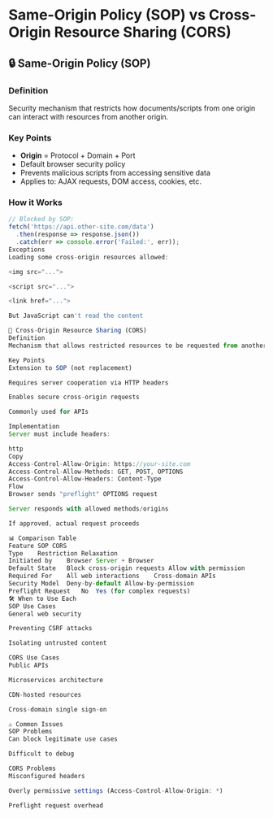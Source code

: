 # Same-Origin Policy (SOP) vs Cross-Origin Resource Sharing (CORS)

## 🔒 Same-Origin Policy (SOP)

### Definition
Security mechanism that restricts how documents/scripts from one origin can interact with resources from another origin.

### Key Points
- **Origin** = Protocol + Domain + Port
- Default browser security policy
- Prevents malicious scripts from accessing sensitive data
- Applies to: AJAX requests, DOM access, cookies, etc.

### How it Works
```javascript
// Blocked by SOP:
fetch('https://api.other-site.com/data')
  .then(response => response.json())
  .catch(err => console.error('Failed:', err));
Exceptions
Loading some cross-origin resources allowed:

<img src="...">

<script src="...">

<link href="...">

But JavaScript can't read the content

🔄 Cross-Origin Resource Sharing (CORS)
Definition
Mechanism that allows restricted resources to be requested from another domain.

Key Points
Extension to SOP (not replacement)

Requires server cooperation via HTTP headers

Enables secure cross-origin requests

Commonly used for APIs

Implementation
Server must include headers:

http
Copy
Access-Control-Allow-Origin: https://your-site.com
Access-Control-Allow-Methods: GET, POST, OPTIONS
Access-Control-Allow-Headers: Content-Type
Flow
Browser sends "preflight" OPTIONS request

Server responds with allowed methods/origins

If approved, actual request proceeds

📊 Comparison Table
Feature	SOP	CORS
Type	Restriction	Relaxation
Initiated by	Browser	Server + Browser
Default State	Block cross-origin requests	Allow with permission
Required For	All web interactions	Cross-domain APIs
Security Model	Deny-by-default	Allow-by-permission
Preflight Request	No	Yes (for complex requests)
🛠️ When to Use Each
SOP Use Cases
General web security

Preventing CSRF attacks

Isolating untrusted content

CORS Use Cases
Public APIs

Microservices architecture

CDN-hosted resources

Cross-domain single sign-on

⚠️ Common Issues
SOP Problems
Can block legitimate use cases

Difficult to debug

CORS Problems
Misconfigured headers

Overly permissive settings (Access-Control-Allow-Origin: *)

Preflight request overhead


